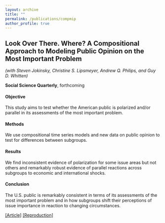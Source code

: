 ```yaml
---
layout: archive
title: ""
permalink: /publications/compmip
author_profile: true
---
```


## Look Over There. Where? A Compositional Approach to Modeling Public Opinion on the Most Important Problem

*(with Steven Jokinsky, Christine S. Lipsmeyer, Andrew Q. Philips, and Guy D. Whitten)*

**Social Science Quarterly**, forthcoming

#### Objective
This study aims to test whether the American public is polarized and/or parallel in its assessments of the most important problem.

#### Methods
We use compositional time series models and new data on public opinion to test for differences between subgroups.

#### Results
We find inconsistent evidence of polarization for some issue areas but not others and remarkably robust evidence of parallel reactions across subgroups to economic and international shocks.

#### Conclusion
The U.S. public is remarkably consistent in terms of its assessments of the most important problem and in how subgroups shift their perceptions of issue importance in reaction to changing circumstances.

[[Article]](https://doi.org/10.1111/ssqu.13360) [[Reproduction]](..//files/JLPWW-replication.zip)
